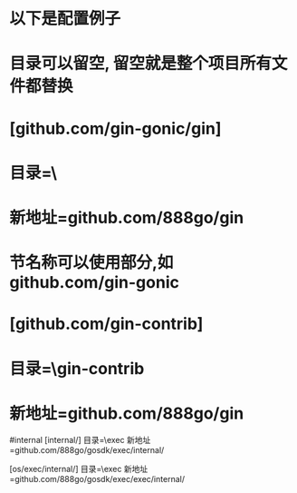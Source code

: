 # 以下是配置例子
# 目录可以留空, 留空就是整个项目所有文件都替换
# [github.com/gin-gonic/gin] 
# 目录=\
# 新地址=github.com/888go/gin
# 
# 节名称可以使用部分,如github.com/gin-gonic
# [github.com/gin-contrib]
# 目录=\gin-contrib
# 新地址=github.com/888go/gin

#internal
[internal/]
目录=\exec
新地址=github.com/888go/gosdk/exec/internal/

[os/exec/internal/]
目录=\exec
新地址=github.com/888go/gosdk/exec/exec/internal/